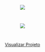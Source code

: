 <p align="center">
  <img src="https://user-images.githubusercontent.com/88943961/168207573-366aea90-464f-4e78-a31f-cf88051f925c.png" />
</p>
<br>

 <p align="center">
  <img src="https://user-images.githubusercontent.com/88943961/169456626-80328641-75e9-48dd-9a05-889d9a6cd830.png"/>
</p>
<br>

<p align="center">
<a target="_blank" href="https://grid-ecommerce-arvore.vercel.app/">Visualizar Projeto</a>
  </p>